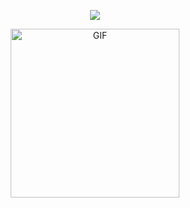 <!--
<img align="right" height="150rem" alt="GIF" src="https://media4.giphy.com/media/RbDKaczqWovIugyJmW/200w.webp?cid=ecf05e47yrznhyd4w1cnwbe3hlilpmls3c0mrsymhdzmzp5z&rid=200w.webp" /> 
-->

<p align="center">
  <a href="https://github.com/fairyland0926">
    <img src="https://readme-typing-svg.herokuapp.com/?lines=Introducción+a+la+Forensia+Digital&font=Courier+New&center=true&width=800&height=100&color=00FF00&vCenter=true&size=45&pause=10000&repeat=false">
  </a>
</p>

<p align="center">
  <img height="270px" alt="GIF" src="https://media.giphy.com/media/CVtNe84hhYF9u/giphy.gif" />
</p>
